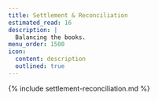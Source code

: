 ```yaml
---
title: Settlement & Reconciliation
estimated_read: 16
description: |
  Balancing the books.
menu_order: 1500
icon:
  content: description
  outlined: true
---
```


{% include settlement-reconciliation.md %}
